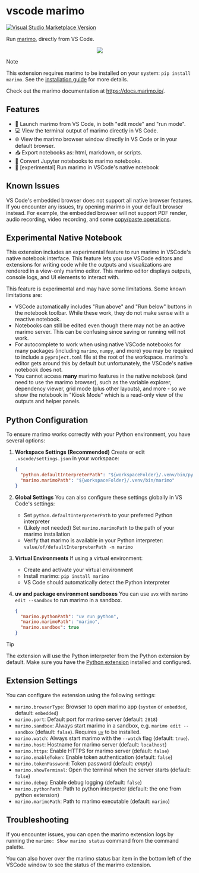 # vscode marimo

<a href="https://marketplace.visualstudio.com/items?itemName=marimo-team.vscode-marimo" target="__blank">
  <img src="https://img.shields.io/visual-studio-marketplace/v/marimo-team.vscode-marimo.svg?color=eee&amp;label=VS%20Code%20Marketplace&logo=visual-studio-code" alt="Visual Studio Marketplace Version" />
</a>

Run [marimo](https://github.com/marimo-team/marimo), directly from VS Code.

<p align="center">
  <img src="https://raw.githubusercontent.com/marimo-team/vscode-marimo/main/images/screenshot.png">
</p>

> [!NOTE]
> This extension requires marimo to be installed on your system: `pip install marimo`.
> See the [installation guide](https://docs.marimo.io/getting_started/index.html) for more details.

Check out the marimo documentation at <https://docs.marimo.io/>.

## Features

- 🚀 Launch marimo from VS Code, in both "edit mode" and "run mode".
- 💻 View the terminal output of marimo directly in VS Code.
- 🌐 View the marimo browser window directly in VS Code or in your default browser.
- 📥 Export notebooks as: html, markdown, or scripts.
- 📓 Convert Jupyter notebooks to marimo notebooks.
- 🧪 [experimental] Run marimo in VSCode's native notebook

## Known Issues

VS Code's embedded browser does not support all native browser features. If you encounter any issues, try opening marimo in your default browser instead.
For example, the embedded browser will not support PDF render, audio recording, video recording, and some [copy/paste operations](https://github.com/microsoft/vscode/issues/115935).

## Experimental Native Notebook

This extension includes an experimental feature to run marimo in VSCode's native notebook interface. This feature lets you use VSCode editors and extensions for writing code while the outputs and visualizations are rendered in a view-only marimo editor. This marimo editor displays outputs, console logs, and UI elements to interact with.

This feature is experimental and may have some limitations. Some known limitations are:

- VSCode automatically includes "Run above" and "Run below" buttons in the notebook toolbar. While these work, they do not make sense with a reactive notebook.
- Notebooks can still be edited even though there may not be an active marimo server. This can be confusing since saving or running will not work.
- For autocomplete to work when using native VSCode notebooks for many packages (including `marimo`, `numpy`, and more) you may be required to include a `pyproject.toml` file at the root of the workspace. marimo's editor gets around this by default but unfortunately, the VSCode's native notebook does not.
- You cannot access **many** marimo features in the native notebook (and need to use the marimo browser), such as the variable explorer, dependency viewer, grid mode (plus other layouts), and more - so we show the notebook in "Kiosk Mode" which is a read-only view of the outputs and helper panels.

## Python Configuration

To ensure marimo works correctly with your Python environment, you have several options:

1. **Workspace Settings (Recommended)**
   Create or edit `.vscode/settings.json` in your workspace:

   ```json
   {
     "python.defaultInterpreterPath": "${workspaceFolder}/.venv/bin/python",
     "marimo.marimoPath": "${workspaceFolder}/.venv/bin/marimo"
   }
   ```

2. **Global Settings**
   You can also configure these settings globally in VS Code's settings:

   - Set `python.defaultInterpreterPath` to your preferred Python interpreter
   - (Likely not needed) Set `marimo.marimoPath` to the path of your marimo installation
   - Verify that marimo is available in your Python interpreter: `value/of/defaultInterpreterPath -m marimo`

3. **Virtual Environments**
   If using a virtual environment:
   - Create and activate your virtual environment
   - Install marimo: `pip install marimo`
   - VS Code should automatically detect the Python interpreter

4. **uv and package environment sandboxes**
   You can use `uvx` with `marimo edit --sandbox` to run marimo in a sandbox.

   ```json
   {
     "marimo.pythonPath": "uv run python",
     "marimo.marimoPath": "marimo",
     "marimo.sandbox": true
   }
   ```

> [!TIP]
> The extension will use the Python interpreter from the Python extension by default. Make sure you have the [Python extension](https://marketplace.visualstudio.com/items?itemName=ms-python.python) installed and configured.

## Extension Settings

You can configure the extension using the following settings:

- `marimo.browserType`: Browser to open marimo app (`system` or `embedded`, default: `embedded`)
- `marimo.port`: Default port for marimo server (default: `2818`)
- `marimo.sandbox`: Always start marimo in a sandbox, e.g. `marimo edit --sandbox` (default: `false`). Requires [`uv`](https://docs.astral.sh/uv/) to be installed.
- `marimo.watch`: Always start marimo with the `--watch` flag (default: `true`).
- `marimo.host`: Hostname for marimo server (default: `localhost`)
- `marimo.https`: Enable HTTPS for marimo server (default: `false`)
- `marimo.enableToken`: Enable token authentication (default: `false`)
- `marimo.tokenPassword`: Token password (default: _empty_)
- `marimo.showTerminal`: Open the terminal when the server starts (default: `false`)
- `marimo.debug`: Enable debug logging (default: `false`)
- `marimo.pythonPath`: Path to python interpreter (default: the one from python extension)
- `marimo.marimoPath`: Path to marimo executable (default: `marimo`)

## Troubleshooting

If you encounter issues, you can open the marimo extension logs by running the `marimo: Show marimo status` command from the command palette.

You can also hover over the marimo status bar item in the bottom left of the VSCode window to see the status of the marimo extension.
